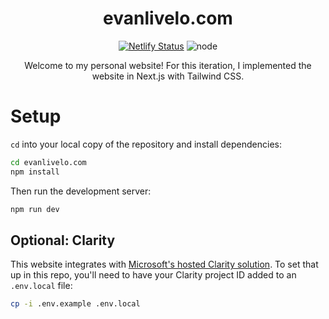 <div align="center">

# evanlivelo.com

[![Netlify Status](https://api.netlify.com/api/v1/badges/128df218-f42d-4e17-85ca-643ed7125fce/deploy-status)](https://app.netlify.com/projects/evanlivelo/deploys)
![node](https://img.shields.io/badge/node.js-20+-green)

Welcome to my personal website! For this iteration, I implemented the website in Next.js with Tailwind CSS.

</div>

# Setup

`cd` into your local copy of the repository and install dependencies:

```bash
cd evanlivelo.com
npm install
```

Then run the development server:

```bash
npm run dev
```

## Optional: Clarity

This website integrates with [Microsoft's hosted Clarity solution](https://clarity.microsoft.com). To set that up in this repo, you'll need to have your Clarity project ID added to an `.env.local` file:

```bash
cp -i .env.example .env.local
```
